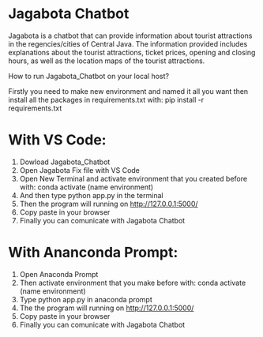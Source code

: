 # Jagabota Chatbot
Jagabota is a chatbot that can provide information about tourist attractions in the regencies/cities of Central Java. The information provided includes explanations about the tourist attractions, ticket prices, opening and closing hours, as well as the location maps of the tourist attractions.

How to run Jagabota_Chatbot on your local host?

Firstly you need to make new environment and named it all you want then install all the packages in requirements.txt with:
pip install -r requirements.txt

# With VS Code:
1. Dowload Jagabota_Chatbot
2. Open Jagabota Fix file with VS Code
3. Open New Terminal and activate environment that you created before with:
conda activate (name environment)
5. And then type python app.py in the terminal
6. Then the program will running on http://127.0.0.1:5000/
7. Copy paste in your browser
8. Finally you can comunicate with Jagabota Chatbot

# With Ananconda Prompt:
1. Open Anaconda Prompt
2. Then activate environment that you make before with:
conda activate (name environment)
3. Type python app.py in anaconda prompt
4. The the program will running on http://127.0.0.1:5000/
5. Copy paste in your browser
8. Finally you can comunicate with Jagabota Chatbot
